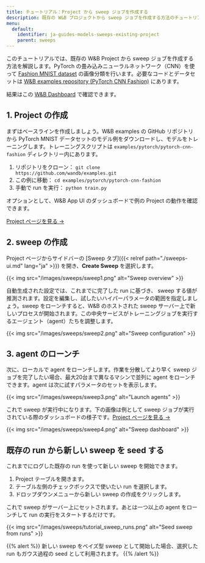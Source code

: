 ```yaml
---
title: チュートリアル：Project から sweep ジョブを作成する
description: 既存の W&B プロジェクトから sweep ジョブを作成する方法のチュートリアル。
menu:
  default:
    identifier: ja-guides-models-sweeps-existing-project
    parent: sweeps
---
```


このチュートリアルでは、既存の W&B Project から sweep ジョブを作成する方法を解説します。PyTorch の畳み込みニューラルネットワーク（CNN）を使って [Fashion MNIST dataset](https://github.com/zalandoresearch/fashion-mnist) の画像分類を行います。必要なコードとデータセットは [W&B examples repository (PyTorch CNN Fashion)](https://github.com/wandb/examples/tree/master/examples/pytorch/pytorch-cnn-fashion) にあります。

結果はこの [W&B Dashboard](https://app.wandb.ai/carey/pytorch-cnn-fashion) で確認できます。

## 1. Project の作成

まずはベースラインを作成しましょう。W&B examples の GitHub リポジトリから PyTorch MNIST データセットのモデル例をダウンロードし、モデルをトレーニングします。トレーニングスクリプトは `examples/pytorch/pytorch-cnn-fashion` ディレクトリー内にあります。

1. リポジトリをクローン： `git clone https://github.com/wandb/examples.git`
2. この例に移動： `cd examples/pytorch/pytorch-cnn-fashion`
3. 手動で run を実行： `python train.py`

オプションとして、W&B App UI のダッシュボードで例の Project の動作を確認できます。

[Project ページを見る →](https://app.wandb.ai/carey/pytorch-cnn-fashion)

## 2. sweep の作成

Project ページからサイドバーの [Sweep タブ]({{< relref path="./sweeps-ui.md" lang="ja" >}}) を開き、**Create Sweep** を選択します。

{{< img src="/images/sweeps/sweep1.png" alt="Sweep overview" >}}

自動生成された設定では、これまでに完了した run に基づき、 sweep する値が推測されます。設定を編集し、試したいハイパーパラメータの範囲を指定しましょう。sweep をローンチすると、W&B のホストされた sweep サーバー上で新しいプロセスが開始されます。この中央サービスがトレーニングジョブを実行するエージェント（agent）たちを調整します。

{{< img src="/images/sweeps/sweep2.png" alt="Sweep configuration" >}}

## 3. agent のローンチ

次に、ローカルで agent をローンチします。作業を分散してより早く sweep ジョブを完了したい場合、最大20台まで異なるマシンで並列に agent をローンチできます。agent は次に試すパラメータのセットを表示します。

{{< img src="/images/sweeps/sweep3.png" alt="Launch agents" >}}

これで sweep が実行中になります。下の画像は例として sweep ジョブが実行されている際のダッシュボードの様子です。[Project ページを見る →](https://app.wandb.ai/carey/pytorch-cnn-fashion)

{{< img src="/images/sweeps/sweep4.png" alt="Sweep dashboard" >}}

## 既存の run から新しい sweep を seed する

これまでにログした既存の run を使って新しい sweep を開始できます。

1. Project テーブルを開きます。
2. テーブル左側のチェックボックスで使いたい run を選択します。
3. ドロップダウンメニューから新しい sweep の作成をクリックします。

これで sweep がサーバー上にセットされます。あとは一つ以上の agent をローンチして run の実行をスタートするだけです。

{{< img src="/images/sweeps/tutorial_sweep_runs.png" alt="Seed sweep from runs" >}}

{{% alert %}}
新しい sweep をベイズ型 sweep として開始した場合、選択した run もガウス過程の seed として利用されます。
{{% /alert %}}
